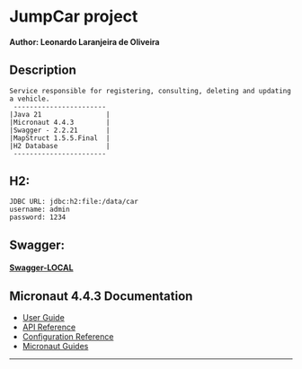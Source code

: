 # JumpCar project

#### Author: Leonardo Laranjeira de Oliveira

## Description

```
Service responsible for registering, consulting, deleting and updating a vehicle.
 -----------------------
|Java 21                |
|Micronaut 4.4.3        |
|Swagger - 2.2.21       |
|MapStruct 1.5.5.Final  |
|H2 Database            |
 -----------------------
```

## H2:

```
JDBC URL: jdbc:h2:file:/data/car
username: admin
password: 1234
```

## Swagger:
#### [Swagger-LOCAL](http://localhost:8080/api/jump-car/v1/swagger-ui/index.html)

## Micronaut 4.4.3 Documentation

- [User Guide](https://docs.micronaut.io/4.4.3/guide/index.html)
- [API Reference](https://docs.micronaut.io/4.4.3/api/index.html)
- [Configuration Reference](https://docs.micronaut.io/4.4.3/guide/configurationreference.html)
- [Micronaut Guides](https://guides.micronaut.io/index.html)

---